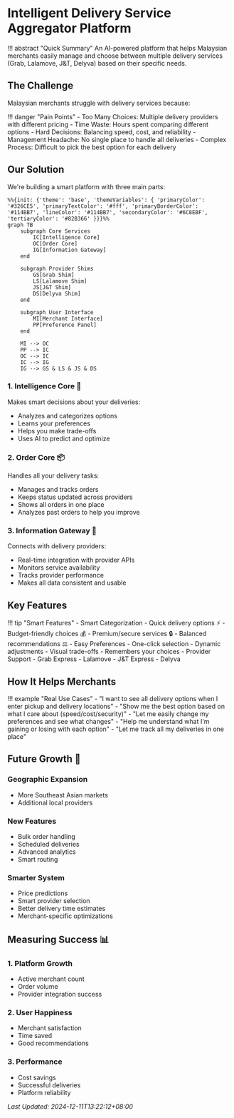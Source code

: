 # Intelligent Delivery Service Aggregator Platform

!!! abstract "Quick Summary"
    An AI-powered platform that helps Malaysian merchants easily manage and choose between multiple delivery services (Grab, Lalamove, J&T, Delyva) based on their specific needs.

## The Challenge
Malaysian merchants struggle with delivery services because:

!!! danger "Pain Points"
    - Too Many Choices: Multiple delivery providers with different pricing
    - Time Waste: Hours spent comparing different options
    - Hard Decisions: Balancing speed, cost, and reliability
    - Management Headache: No single place to handle all deliveries
    - Complex Process: Difficult to pick the best option for each delivery

## Our Solution
We're building a smart platform with three main parts:

```mermaid
%%{init: {'theme': 'base', 'themeVariables': { 'primaryColor': '#326CE5', 'primaryTextColor': '#fff', 'primaryBorderColor': '#114BB7', 'lineColor': '#114BB7', 'secondaryColor': '#6C8EBF', 'tertiaryColor': '#82B366' }}}%%
graph TB
    subgraph Core Services
        IC[Intelligence Core]
        OC[Order Core]
        IG[Information Gateway]
    end
    
    subgraph Provider Shims
        GS[Grab Shim]
        LS[Lalamove Shim]
        JS[J&T Shim]
        DS[Delyva Shim]
    end
    
    subgraph User Interface
        MI[Merchant Interface]
        PP[Preference Panel]
    end
    
    MI --> OC
    PP --> IC
    OC --> IC
    IC --> IG
    IG --> GS & LS & JS & DS
```

### 1. Intelligence Core 🧠
Makes smart decisions about your deliveries:
- Analyzes and categorizes options
- Learns your preferences
- Helps you make trade-offs
- Uses AI to predict and optimize

### 2. Order Core 📦
Handles all your delivery tasks:
- Manages and tracks orders
- Keeps status updated across providers
- Shows all orders in one place
- Analyzes past orders to help you improve

### 3. Information Gateway 🔄
Connects with delivery providers:
- Real-time integration with provider APIs
- Monitors service availability
- Tracks provider performance
- Makes all data consistent and usable

## Key Features

!!! tip "Smart Features"
    - Smart Categorization
        - Quick delivery options ⚡
        - Budget-friendly choices 💰
        - Premium/secure services 🔒
        - Balanced recommendations ⚖️
    - Easy Preferences
        - One-click selection
        - Dynamic adjustments
        - Visual trade-offs
        - Remembers your choices
    - Provider Support
        - Grab Express
        - Lalamove
        - J&T Express
        - Delyva

## How It Helps Merchants

!!! example "Real Use Cases"
    - "I want to see all delivery options when I enter pickup and delivery locations"
    - "Show me the best option based on what I care about (speed/cost/security)"
    - "Let me easily change my preferences and see what changes"
    - "Help me understand what I'm gaining or losing with each option"
    - "Let me track all my deliveries in one place"

## Future Growth 🚀

### Geographic Expansion
- More Southeast Asian markets
- Additional local providers

### New Features
- Bulk order handling
- Scheduled deliveries
- Advanced analytics
- Smart routing

### Smarter System
- Price predictions
- Smart provider selection
- Better delivery time estimates
- Merchant-specific optimizations

## Measuring Success 📊

### 1. Platform Growth
- Active merchant count
- Order volume
- Provider integration success

### 2. User Happiness
- Merchant satisfaction
- Time saved
- Good recommendations

### 3. Performance
- Cost savings
- Successful deliveries
- Platform reliability

*Last Updated: 2024-12-11T13:22:12+08:00*
